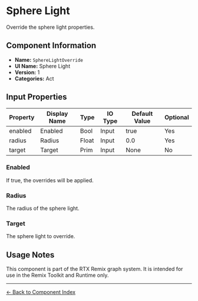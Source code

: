 # Sphere Light

Override the sphere light properties\.

## Component Information

- **Name:** `SphereLightOverride`
- **UI Name:** Sphere Light
- **Version:** 1
- **Categories:** Act

## Input Properties

| Property | Display Name | Type | IO Type | Default Value | Optional |
|----------|--------------|------|---------|---------------|----------|
| enabled | Enabled | Bool | Input | true | Yes | 
| radius | Radius | Float | Input | 0\.0 | Yes | 
| target | Target | Prim | Input | None | No | 

### Enabled

If true, the overrides will be applied\.


### Radius

The radius of the sphere light\.


### Target

The sphere light to override\.


## Usage Notes

This component is part of the RTX Remix graph system. It is intended for use in the Remix Toolkit and Runtime only.

---
[← Back to Component Index](index.md)
